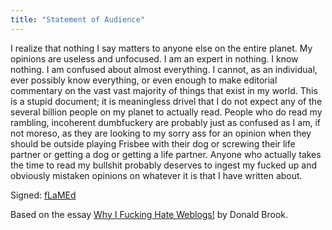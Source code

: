 ```yaml
---
title: "Statement of Audience"
---
```


I realize that nothing I say matters to anyone else on the entire planet. 
My opinions are useless and unfocused.  I am an expert in nothing.  I know
nothing.  I am confused about almost everything. I cannot, as an
individual, ever possibly know everything, or even enough to make editorial
commentary on the vast vast majority of things that exist in my world.  This
is a stupid document; it is meaningless drivel that I do not expect 
any of the several billion people on my planet to actually read.  People who 
do read my rambling, incoherent dumbfuckery are probably just as confused as 
I am, if not moreso, as they are looking to my sorry ass for an opinion when
they should be outside playing Frisbee with their dog or screwing their life
partner or getting a dog or getting a life partner.  Anyone who actually
takes the time to read my bullshit probably deserves to ingest my fucked up
and obviously mistaken opinions on whatever it is that I have written about.

Signed: [fLaMEd](/about/)

Based on the essay [Why I Fucking Hate Weblogs!](http://mama.indstate.edu/users/bones/WhyIHateWebLogs.html) by Donald Brook.